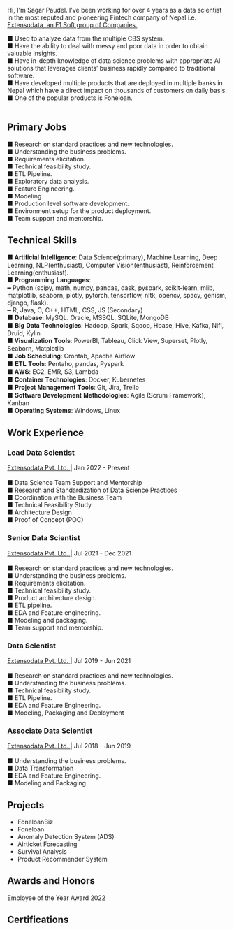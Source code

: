 Hi, I'm Sagar Paudel. I’ve been working for over 4 years as a data scientist in the most reputed and pioneering Fintech company of Nepal i.e. <a href="http://extensodata.com/"> Extensodata, an F1 Soft group of Companies.</a><br>

■ Used to analyze data from the multiple CBS system.<br>
■ Have the ability to deal with messy and poor data in order to obtain valuable insights.<br>
■ Have in-depth knowledge of data science problems with appropriate AI solutions that leverages clients’ business rapidly compared to traditional software.<br>
■ Have developed multiple products that are deployed in multiple banks in Nepal which have a direct impact on thousands of customers on daily basis.<br>
■ One of the popular products is Foneloan.<br><br>

## Primary Jobs
■ Research on standard practices and new technologies.<br>
■ Understanding the business problems.<br>
■ Requirements elicitation.<br>
■ Technical feasibility study.<br>
■ ETL Pipeline.<br>
■ Exploratory data analysis.<br>
■ Feature Engineering.<br>
■ Modeling<br>
■ Production level software development.<br>
■ Environment setup for the product deployment.<br>
■ Team support and mentorship.<br>

## Technical Skills
■ 𝐀𝐫𝐭𝐢𝐟𝐢𝐜𝐢𝐚𝐥 𝐈𝐧𝐭𝐞𝐥𝐥𝐢𝐠𝐞𝐧𝐜𝐞: Data Science(primary), Machine Learning, Deep Learning, NLP(enthusiast), Computer Vision(enthusiast), Reinforcement Learning(enthusiast). <br>
■ 𝐏𝐫𝐨𝐠𝐫𝐚𝐦𝐦𝐢𝐧𝐠 𝐋𝐚𝐧𝐠𝐮𝐚𝐠𝐞𝐬:<br>
━ Python (scipy, math, numpy, pandas, dask, pyspark, scikit-learn, mlib, matplotlib, seaborn, plotly, pytorch, tensorflow, nltk, opencv, spacy, genism, django, flask).<br>
━ R, Java, C, C++, HTML, CSS, JS (Secondary)<br>
■ 𝐃𝐚𝐭𝐚𝐛𝐚𝐬𝐞: MySQL. Oracle, MSSQL, SQLite, MongoDB<br>
■ 𝐁𝐢𝐠 𝐃𝐚𝐭𝐚 𝐓𝐞𝐜𝐡𝐧𝐨𝐥𝐨𝐠𝐢𝐞𝐬: Hadoop, Spark, Sqoop, Hbase, Hive, Kafka, Nifi, Druid, Kylin<br>
■ 𝐕𝐢𝐬𝐮𝐚𝐥𝐢𝐳𝐚𝐭𝐢𝐨𝐧 𝐓𝐨𝐨𝐥𝐬: PowerBI, Tableau, Click View, Superset, Plotly, Seaborn, Matplotlib<br>
■ 𝐉𝐨𝐛 𝐒𝐜𝐡𝐞𝐝𝐮𝐥𝐢𝐧𝐠: Crontab, Apache Airflow<br>
■ 𝐄𝐓𝐋 𝐓𝐨𝐨𝐥𝐬: Pentaho, pandas, Pyspark<br>
■ 𝐀𝐖𝐒: EC2, EMR, S3, Lambda<br>
■ 𝐂𝐨𝐧𝐭𝐚𝐢𝐧𝐞𝐫 𝐓𝐞𝐜𝐡𝐧𝐨𝐥𝐨𝐠𝐢𝐞𝐬: Docker, Kubernetes<br>
■ 𝐏𝐫𝐨𝐣𝐞𝐜𝐭 𝐌𝐚𝐧𝐚𝐠𝐞𝐦𝐞𝐧𝐭 𝐓𝐨𝐨𝐥𝐬: Git, Jira, Trello<br>
■ 𝐒𝐨𝐟𝐭𝐰𝐚𝐫𝐞 𝐃𝐞𝐯𝐞𝐥𝐨𝐩𝐦𝐞𝐧𝐭 𝐌𝐞𝐭𝐡𝐨𝐝𝐨𝐥𝐨𝐠𝐢𝐞𝐬: Agile (Scrum Framework), Kanban<br>
■ 𝐎𝐩𝐞𝐫𝐚𝐭𝐢𝐧𝐠 𝐒𝐲𝐬𝐭𝐞𝐦𝐬: Windows, Linux<br>

## Work Experience
### Lead Data Scientist
<a href="http://extensodata.com/"> Extensodata Pvt. Ltd. </a> | Jan 2022 - Present<br><br>
■ Data Science Team Support and Mentorship<br>
■ Research and Standardization of Data Science Practices<br>
■ Coordination with the Business Team<br>
■ Technical Feasibility Study<br>
■ Architecture Design<br>
■ Proof of Concept (POC)<br>

### Senior Data Scientist
<a href="http://extensodata.com/"> Extensodata Pvt. Ltd. </a> | Jul 2021 - Dec 2021<br><br>
■ Research on standard practices and new technologies.<br>
■ Understanding the business problems.<br>
■ Requirements elicitation.<br>
■ Technical feasibility study.<br>
■ Product architecture design.<br>
■ ETL pipeline.<br>
■ EDA and Feature engineering.<br>
■ Modeling and packaging.<br>
■ Team support and mentorship.<br>

### Data Scientist
<a href="http://extensodata.com/"> Extensodata Pvt. Ltd. </a> | Jul 2019 - Jun 2021<br><br>
■ Research on standard practices and new technologies.<br>
■ Understanding the business problems.<br>
■ Technical feasibility study.<br>
■ ETL Pipeline.<br>
■ EDA and Feature Engineering.<br>
■ Modeling, Packaging and Deployment<br>

### Associate Data Scientist
<a href="http://extensodata.com/"> Extensodata Pvt. Ltd. </a> | Jul 2018 - Jun 2019<br><br>
■ Understanding the business problems.<br>
■ Data Transformation<br>
■ EDA and Feature Engineering.<br>
■ Modeling and Packaging<br>

## Projects
- FoneloanBiz
- Foneloan
- Anomaly Detection System (ADS)
- Airticket Forecasting
- Survival Analysis
- Product Recommender System

## Awards and Honors

Employee of the Year Award 2022

## Certifications
